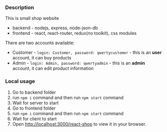 ### Description

This is small shop website

- backend - nodejs, express, node-json-db
- frontend - react, react-router, redux(no toolkit), css modules

There are two accounts available:

- Customer - `login: Customer, password: qwertycustomer` - this is an **user** account, it can buy products
- Admin - `login: Admin, password: qwertyadmin` - this is an **admin** account, it can edit product information

### Local usage

1. Go to backend folder
2. run `npm i` command and then run `npm start` command
3. Wait for server to start
4. Go to frontend folder
5. run `npm i` command and then run `npm start` command
6. Wait for client to start
7. Open [http://localhost:3000/react-shop](http://localhost:3000/react-shop) to view it in your browser.
